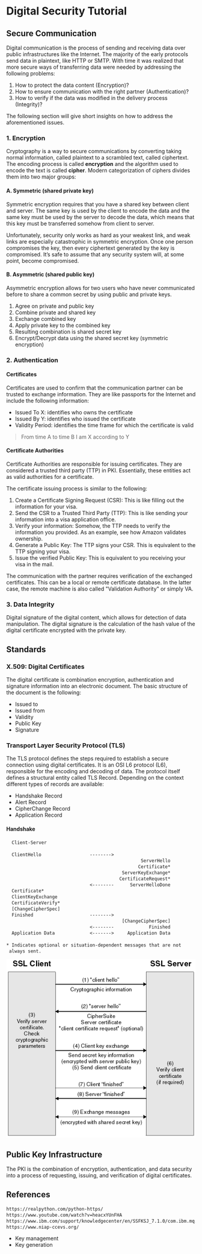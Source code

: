 # Digital Security Tutorial

## Secure Communication
Digital communication is the process of sending and receiving data
over public infrastructures like the Internet. The majority of the early
protocols send data in plaintext, like HTTP or SMTP. With time it was
realized that more secure ways of transferring data were needed by addressing
the following problems:

1. How to protect the data content (Encryption)?
2. How to ensure communication with the right partner (Authentication)?
3. How to verify if the data was modified in the delivery process (Integrity)?

The following section will give short insights on how to address the
aforementioned issues.

### 1. Encryption

Cryptography is a way to secure communications by converting taking normal
information, called plaintext to a scrambled text, called ciphertext. The encoding process is called **encryption** and the algorithm used to encode the text is called **cipher**. Modern categorization of ciphers divides them
into two major groups:


#### A. Symmetric (shared private key)
Symmetric encryption requires that you have a shared key between client and
server. The same key is used by the client to encode the data and the same
key must be used by the server to decode the data, which means that this key
must be transferred somehow from client to server.

Unfortunately, security only works as hard as your weakest link, and weak
links are especially catastrophic in symmetric encryption. Once one person
compromises the key, then every ciphertext generated by the key is
compromised. It’s safe to assume that any security system will, at some
point, become compromised.


#### B. Asymmetric (shared public key)
Asymmetric encryption allows for two users who have never communicated
before to share a common secret by using public and private keys.

1. Agree on private and public key
2. Combine private and shared key
3. Exchange combined key
4. Apply private key to the combined key
5. Resulting combination is shared secret key
6. Encrypt/Decrypt data using the shared secret key (symmetric encryption)


### 2. Authentication

#### Certificates
Certificates are used to confirm that the communication partner can be trusted
to exchange information. They are like passports for the Internet and include
the following information:

* Issued To X: identifies who owns the certificate
* Issued By Y: identifies who issued the certificate
* Validity Period: identifies the time frame for which the certificate is valid

> From time A to time B I am X according to Y

#### Certificate Authorities
Certificate Authorities are responsible for issuing certificates. They are
considered a trusted third party (TTP) in PKI. Essentially, these entities
act as valid authorities for a certificate.

The certificate issuing process is similar to the following:

1. Create a Certificate Signing Request (CSR): This is like filling out the
information for your visa.
2. Send the CSR to a Trusted Third Party (TTP): This is like sending your
information into a visa application office.
3. Verify your information: Somehow, the TTP needs to verify the information
you provided. As an example, see how Amazon validates ownership.
4. Generate a Public Key: The TTP signs your CSR. This is equivalent to the
TTP signing your visa.
5. Issue the verified Public Key: This is equivalent to you receiving your
visa in the mail.

The communication with the partner requires verification of the exchanged
certificates. This can be a local or remote certificate database. In the latter case, the remote machine is also called "Validation Authority" or
simply VA.

### 3. Data Integrity
Digital signature of the digital content, which allows for detection of data
manipulation. The digital signature is the calculation of the hash value
of the digital certificate encrypted with the private key.

## Standards 
### X.509: Digital Certificates
The digital certificate is combination encryption, authentication and
signature information into an electronic document. The basic structure
of the document is the following:

* Issued to
* Issued from
* Validity
* Public Key
* Signature

### Transport Layer Security Protocol (TLS)
The TLS protocol defines the steps required to establish a secure connection
using digital certificates. It is an OSI L6 protocol (L6), responsible for
the encoding and decoding of data. The protocol itself defines a structural
entity called TLS Record. Depending on the context different types of records
are available:

* Handshake Record
* Alert Record
* CipherChange Record
* Application Record

#### Handshake


      Client-Server

      ClientHello                  -------->
                                                      ServerHello
                                                     Certificate*
                                               ServerKeyExchange*
                                              CertificateRequest*
                                   <--------      ServerHelloDone
      Certificate*
      ClientKeyExchange
      CertificateVerify*
      [ChangeCipherSpec]
      Finished                     -------->
                                               [ChangeCipherSpec]
                                   <--------             Finished
      Application Data             <------->     Application Data
             
    * Indicates optional or situation-dependent messages that are not
     always sent.

![TLS Handshake](images/tls_handshake.gif "Logo Title Text 1")



## Public Key Infrastructure 

The PKI is the combination of encryption, authentication, and data security 
into a process of requesting, issuing, and verification of digital certificates.

## References

    https://realpython.com/python-https/
    https://www.youtube.com/watch?v=heacxYUnFHA
    https://www.ibm.com/support/knowledgecenter/en/SSFKSJ_7.1.0/com.ibm.mq.doc/sy10230_.htm
    https://www.niap-ccevs.org/
    
* Key management
* Key generation